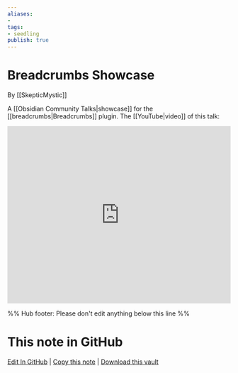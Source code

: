 ```yaml
---
aliases: 
- 
tags:
- seedling
publish: true
---
```


# Breadcrumbs Showcase

By [[SkepticMystic]]

A [[Obsidian Community Talks|showcase]] for the [[breadcrumbs|Breadcrumbs]] plugin. 
The [[YouTube|video]] of this talk:

<iframe width="100%" height="400px" src="https://www.youtube.com/embed/DXXB7fHcArg" title="YouTube video player" frameborder="0" allow="accelerometer; autoplay; clipboard-write; encrypted-media; gyroscope; picture-in-picture" allowfullscreen></iframe>





%% Hub footer: Please don't edit anything below this line %%

# This note in GitHub

<span class="git-footer">[Edit In GitHub](https://github.dev/obsidian-community/obsidian-hub/blob/main/04%20-%20Guides%2C%20Workflows%2C%20%26%20Courses/Community%20Talks/Breadcrumbs%20Showcase.md "git-hub-edit-note") | [Copy this note](https://raw.githubusercontent.com/obsidian-community/obsidian-hub/main/04%20-%20Guides%2C%20Workflows%2C%20%26%20Courses/Community%20Talks/Breadcrumbs%20Showcase.md "git-hub-copy-note") | [Download this vault](https://github.com/obsidian-community/obsidian-hub/archive/refs/heads/main.zip "git-hub-download-vault") </span>